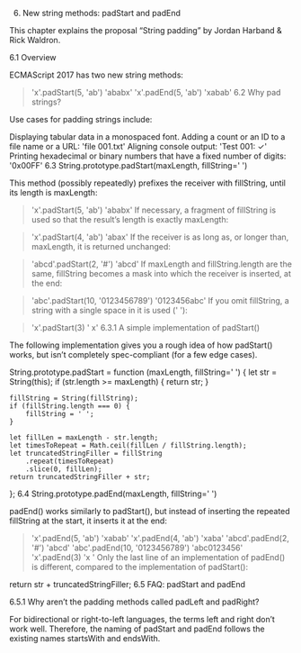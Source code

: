 6. New string methods: padStart and padEnd

This chapter explains the proposal “String padding” by Jordan Harband & Rick Waldron.

6.1 Overview

ECMAScript 2017 has two new string methods:

> 'x'.padStart(5, 'ab')
'ababx'
> 'x'.padEnd(5, 'ab')
'xabab'
6.2 Why pad strings?

Use cases for padding strings include:

Displaying tabular data in a monospaced font.
Adding a count or an ID to a file name or a URL: 'file 001.txt'
Aligning console output: 'Test 001: ✓'
Printing hexadecimal or binary numbers that have a fixed number of digits: '0x00FF'
6.3 String.prototype.padStart(maxLength, fillString=' ')

This method (possibly repeatedly) prefixes the receiver with fillString, until its length is maxLength:

> 'x'.padStart(5, 'ab')
'ababx'
If necessary, a fragment of fillString is used so that the result’s length is exactly maxLength:

> 'x'.padStart(4, 'ab')
'abax'
If the receiver is as long as, or longer than, maxLength, it is returned unchanged:

> 'abcd'.padStart(2, '#')
'abcd'
If maxLength and fillString.length are the same, fillString becomes a mask into which the receiver is inserted, at the end:

> 'abc'.padStart(10, '0123456789')
'0123456abc'
If you omit fillString, a string with a single space in it is used (' '):

> 'x'.padStart(3)
'  x'
6.3.1 A simple implementation of padStart()

The following implementation gives you a rough idea of how padStart() works, but isn’t completely spec-compliant (for a few edge cases).

String.prototype.padStart =
function (maxLength, fillString=' ') {
    let str = String(this);
    if (str.length >= maxLength) {
        return str;
    }

    fillString = String(fillString);
    if (fillString.length === 0) {
        fillString = ' ';
    }

    let fillLen = maxLength - str.length;
    let timesToRepeat = Math.ceil(fillLen / fillString.length);
    let truncatedStringFiller = fillString
        .repeat(timesToRepeat)
        .slice(0, fillLen);
    return truncatedStringFiller + str;
};
6.4 String.prototype.padEnd(maxLength, fillString=' ')

padEnd() works similarly to padStart(), but instead of inserting the repeated fillString at the start, it inserts it at the end:

> 'x'.padEnd(5, 'ab')
'xabab'
> 'x'.padEnd(4, 'ab')
'xaba'
> 'abcd'.padEnd(2, '#')
'abcd'
> 'abc'.padEnd(10, '0123456789')
'abc0123456'
> 'x'.padEnd(3)
'x  '
Only the last line of an implementation of padEnd() is different, compared to the implementation of padStart():

return str + truncatedStringFiller;
6.5 FAQ: padStart and padEnd

6.5.1 Why aren’t the padding methods called padLeft and padRight?

For bidirectional or right-to-left languages, the terms left and right don’t work well. Therefore, the naming of padStart and padEnd follows the existing names startsWith and endsWith.